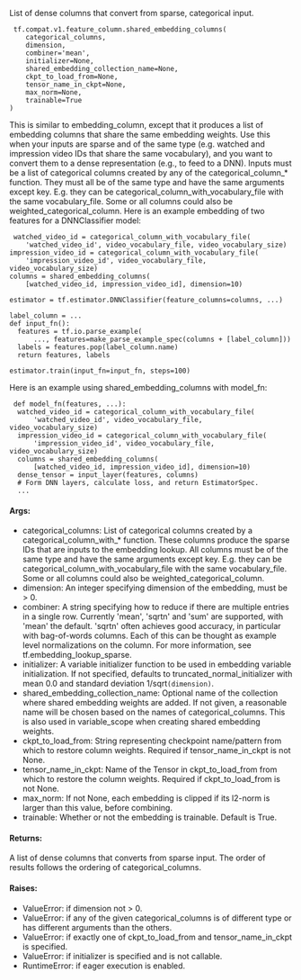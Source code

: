 List of dense columns that convert from sparse, categorical input.

```
 tf.compat.v1.feature_column.shared_embedding_columns(
    categorical_columns,
    dimension,
    combiner='mean',
    initializer=None,
    shared_embedding_collection_name=None,
    ckpt_to_load_from=None,
    tensor_name_in_ckpt=None,
    max_norm=None,
    trainable=True
)
```
This is similar to embedding_column, except that it produces a list of embedding columns that share the same embedding weights.
Use this when your inputs are sparse and of the same type (e.g. watched and impression video IDs that share the same vocabulary), and you want to convert them to a dense representation (e.g., to feed to a DNN).
Inputs must be a list of categorical columns created by any of the categorical_column_* function. They must all be of the same type and have the same arguments except key. E.g. they can be categorical_column_with_vocabulary_file with the same vocabulary_file. Some or all columns could also be weighted_categorical_column.
Here is an example embedding of two features for a DNNClassifier model:

```
 watched_video_id = categorical_column_with_vocabulary_file(
    'watched_video_id', video_vocabulary_file, video_vocabulary_size)
impression_video_id = categorical_column_with_vocabulary_file(
    'impression_video_id', video_vocabulary_file, video_vocabulary_size)
columns = shared_embedding_columns(
    [watched_video_id, impression_video_id], dimension=10)

estimator = tf.estimator.DNNClassifier(feature_columns=columns, ...)

label_column = ...
def input_fn():
  features = tf.io.parse_example(
      ..., features=make_parse_example_spec(columns + [label_column]))
  labels = features.pop(label_column.name)
  return features, labels

estimator.train(input_fn=input_fn, steps=100)
```
Here is an example using shared_embedding_columns with model_fn:

```
 def model_fn(features, ...):
  watched_video_id = categorical_column_with_vocabulary_file(
      'watched_video_id', video_vocabulary_file, video_vocabulary_size)
  impression_video_id = categorical_column_with_vocabulary_file(
      'impression_video_id', video_vocabulary_file, video_vocabulary_size)
  columns = shared_embedding_columns(
      [watched_video_id, impression_video_id], dimension=10)
  dense_tensor = input_layer(features, columns)
  # Form DNN layers, calculate loss, and return EstimatorSpec.
  ...
```
#### Args:
- categorical_columns: List of categorical columns created by a categorical_column_with_* function. These columns produce the sparse IDs that are inputs to the embedding lookup. All columns must be of the same type and have the same arguments except key. E.g. they can be categorical_column_with_vocabulary_file with the same vocabulary_file. Some or all columns could also be weighted_categorical_column.
- dimension: An integer specifying dimension of the embedding, must be > 0.
- combiner: A string specifying how to reduce if there are multiple entries in a single row. Currently 'mean', 'sqrtn' and 'sum' are supported, with 'mean' the default. 'sqrtn' often achieves good accuracy, in particular with bag-of-words columns. Each of this can be thought as example level normalizations on the column. For more information, see tf.embedding_lookup_sparse.
- initializer: A variable initializer function to be used in embedding variable initialization. If not specified, defaults to truncated_normal_initializer with mean 0.0 and standard deviation 1/sqrt`(dimension)`.
- shared_embedding_collection_name: Optional name of the collection where shared embedding weights are added. If not given, a reasonable name will be chosen based on the names of categorical_columns. This is also used in variable_scope when creating shared embedding weights.
- ckpt_to_load_from: String representing checkpoint name/pattern from which to restore column weights. Required if tensor_name_in_ckpt is not None.
- tensor_name_in_ckpt: Name of the Tensor in ckpt_to_load_from from which to restore the column weights. Required if ckpt_to_load_from is not None.
- max_norm: If not None, each embedding is clipped if its l2-norm is larger than this value, before combining.
- trainable: Whether or not the embedding is trainable. Default is True.
#### Returns:
A list of dense columns that converts from sparse input. The order of results follows the ordering of categorical_columns.
#### Raises:
- ValueError: if dimension not > 0.
- ValueError: if any of the given categorical_columns is of different type or has different arguments than the others.
- ValueError: if exactly one of ckpt_to_load_from and tensor_name_in_ckpt is specified.
- ValueError: if initializer is specified and is not callable.
- RuntimeError: if eager execution is enabled.
